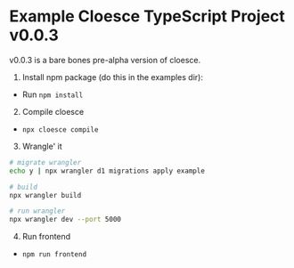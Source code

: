 # Example Cloesce TypeScript Project v0.0.3

v0.0.3 is a bare bones pre-alpha version of cloesce.

1. Install npm package (do this in the examples dir):

- Run `npm install`

2. Compile cloesce

- `npx cloesce compile`

3. Wrangle' it

```bash
# migrate wrangler
echo y | npx wrangler d1 migrations apply example

# build
npx wrangler build

# run wrangler
npx wrangler dev --port 5000
```

4. Run frontend

- `npm run frontend`
